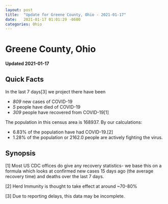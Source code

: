 ```yaml
---
layout: post
title:  "Update for Greene County, Ohio - 2021-01-17"
date:   2021-01-17 01:01:29 -0600
categories: Ohio
---
```


# Greene County, Ohio
#### Updated 2021-01-17

## Quick Facts

In the last 7 days[3] we project there have been
- *809* new cases of COVID-19
- *5* people have died of COVID-19
- *309* people have recovered from COVID-19[1]

The population in this census area is 168937. By our calculations:
- 6.83% of the population have had COVID-19.[2]
- 1.28% of the population or 2162.0 people are actively fighting the virus.

## Synopsis




[1] Most US CDC offices do give any recovery statistics- we base this on a formula which looks at confirmed new cases
15 days ago (the average recovery time) and deaths over the last 7 days.

[2] Herd Immunity is thought to take effect at around ~70-80%

[3] Due to reporting delays, this data may be incomplete.
 
    